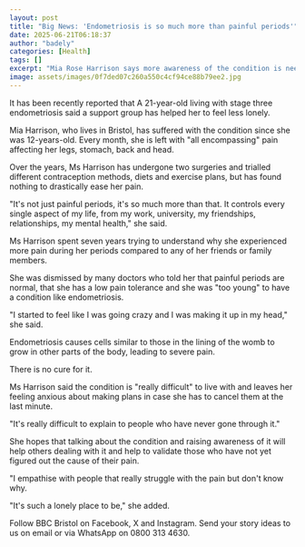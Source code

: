 ```yaml
---
layout: post
title: "Big News: 'Endometriosis is so much more than painful periods'"
date: 2025-06-21T06:18:37
author: "badely"
categories: [Health]
tags: []
excerpt: "Mia Rose Harrison says more awareness of the condition is needed."
image: assets/images/0f7ded07c260a550c4cf94ce88b79ee2.jpg
---
```


It has been recently reported that A 21-year-old living with stage three endometriosis said a support group has helped her to feel less lonely.

Mia Harrison, who lives in Bristol, has suffered with the condition since she was 12-years-old. Every month, she is left with "all encompassing" pain affecting her legs, stomach, back and head.

Over the years, Ms Harrison has undergone two surgeries and trialled different contraception methods, diets and exercise plans, but has found nothing to drastically ease her pain.

"It's not just painful periods, it's so much more than that. It controls every single aspect of my life, from my work, university, my friendships, relationships, my mental health," she said.

Ms Harrison spent seven years trying to understand why she experienced more pain during her periods compared to any of her friends or family members.

She was dismissed by many doctors who told her that painful periods are normal, that she has a low pain tolerance and she was "too young" to have a condition like endometriosis.

"I started to feel like I was going crazy and I was making it up in my head," she said.

Endometriosis causes cells similar to those in the lining of the womb to grow in other parts of the body, leading to severe pain.

There is no cure for it.

Ms Harrison said the condition is "really difficult" to live with and leaves her feeling anxious about making plans in case she has to cancel them at the last minute.

"It's really difficult to explain to people who have never gone through it."

She hopes that talking about the condition and raising awareness of it will help others dealing with it and help to validate those who have not yet figured out the cause of their pain.

"I empathise with people that really struggle with the pain but don't know why.

"It's such a lonely place to be," she added.

Follow BBC Bristol on Facebook, X and Instagram. Send your story ideas to us on email or via WhatsApp on 0800 313 4630.


